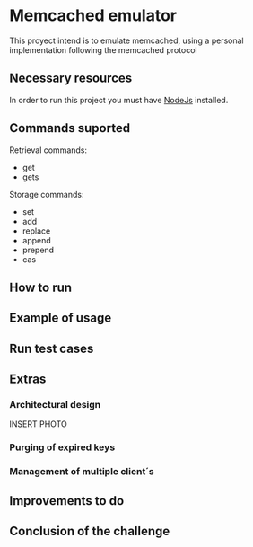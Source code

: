 # Memcached emulator

This proyect intend is to emulate memcached, using a personal implementation following the memcached protocol

## Necessary resources

In order to run this project you must have [NodeJs](https://nodejs.org/es/download/) installed.

## Commands suported

Retrieval commands:
* get
* gets

Storage commands:
* set
* add
* replace
* append
* prepend
* cas

## How to run

## Example of usage

## Run test cases

## Extras

### Architectural design

INSERT PHOTO

### Purging of expired keys

### Management of multiple client´s

## Improvements to do

## Conclusion of the challenge



